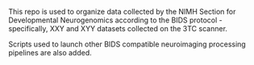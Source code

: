 This repo is used to organize data collected by the NIMH Section for Developmental Neurogenomics according to the BIDS protocol - specifically, XXY and XYY datasets collected on the 3TC scanner. 

Scripts used to launch other BIDS compatible neuroimaging processing pipelines are also added. 
